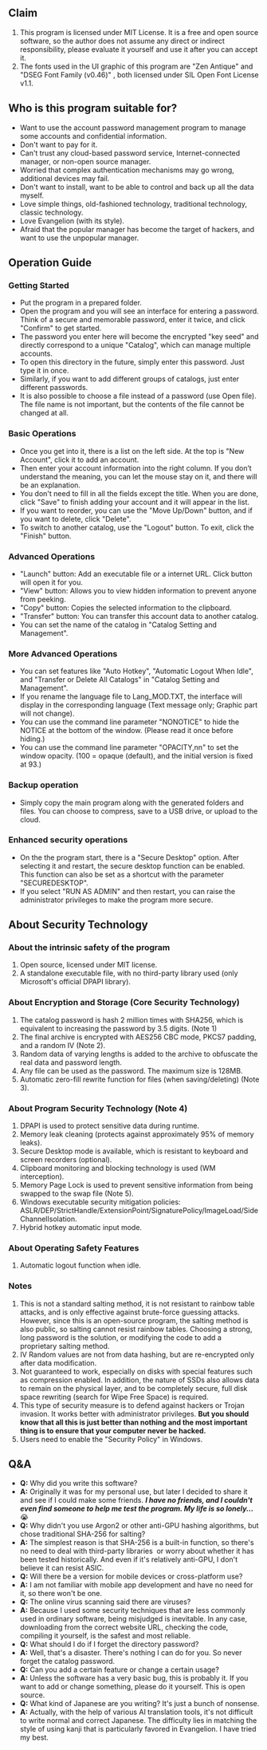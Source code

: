 ## **Claim**

1.  This program is licensed under MIT License. It is a free and open source software, so the author does not assume any direct or indirect responsibility, please evaluate it yourself and use it after you can accept it.
2.  The fonts used in the UI graphic of this program are "Zen Antique" and "DSEG Font Family (v0.46)" , both licensed under SIL Open Font License v1.1.

## Who is this program suitable for?

*   Want to use the account password management program to manage some accounts and confidential information.
*   Don't want to pay for it.
*   Can't trust any cloud-based password service, Internet-connected manager, or non-open source manager.
*   Worried that complex authentication mechanisms may go wrong, additional devices may fail.
*   Don't want to install, want to be able to control and back up all the data myself.
*   Love simple things, old-fashioned technology, traditional technology, classic technology.
*   Love Evangelion (with its style).
*   Afraid that the popular manager has become the target of hackers, and want to use the unpopular manager.

## Operation Guide

### Getting Started

*   Put the program in a prepared folder.
*   Open the program and you will see an interface for entering a password. Think of a secure and memorable password, enter it twice, and click "Confirm" to get started.
*   The password you enter here will become the encrypted "key seed" and directly correspond to a unique "Catalog", which can manage multiple accounts.
*   To open this directory in the future, simply enter this password. Just type it in once.
*   Similarly, if you want to add different groups of catalogs, just enter different passwords.
*   It is also possible to choose a file instead of a password (use Open file). The file name is not important, but the contents of the file cannot be changed at all.

### Basic Operations

*   Once you get into it, there is a list on the left side. At the top is "New Account", click it to add an account.
*   Then enter your account information into the right column. If you don’t understand the meaning, you can let the mouse stay on it, and there will be an explanation.
*   You don't need to fill in all the fields except the title. When you are done, click "Save" to finish adding your account and it will appear in the list.
*   If you want to reorder, you can use the "Move Up/Down" button, and if you want to delete, click "Delete".
*   To switch to another catalog, use the "Logout" button. To exit, click the "Finish" button.

### Advanced Operations

*   "Launch" button: Add an executable file or a internet URL. Click button will open it for you.
*   "View" button: Allows you to view hidden information to prevent anyone from peeking.
*   "Copy" button: Copies the selected information to the clipboard.
*   "Transfer" button: You can transfer this account data to another catalog.
*   You can set the name of the catalog in "Catalog Setting and Management".

### More Advanced Operations

*   You can set features like "Auto Hotkey", "Automatic Logout When Idle", and "Transfer or Delete All Catalogs" in "Catalog Setting and Management".
*   If you rename the language file to Lang\_MOD.TXT, the interface will display in the corresponding language (Text message only; Graphic part will not change).
*   You can use the command line parameter "NONOTICE" to hide the NOTICE at the bottom of the window. (Please read it once before hiding.)
*   You can use the command line parameter "OPACITY,nn" to set the window opacity. (100 = opaque (default), and the initial version is fixed at 93.)

### Backup operation

*  Simply copy the main program along with the generated folders and files. You can choose to compress, save to a USB drive, or upload to the cloud.

### Enhanced security operations

*  On the the program start, there is a "Secure Desktop" option. After selecting it and restart, the secure desktop function can be enabled. This function can also be set as a shortcut with the parameter "SECUREDESKTOP".
*   If you select "RUN AS ADMIN" and then restart, you can raise the administrator privileges to make the program more secure.

## **About Security Technology**

### **About the intrinsic safety of the program**

1.  Open source, licensed under MIT license.
2.  A standalone executable file, with no third-party library used (only Microsoft's official DPAPI library).

### **About Encryption and Storage (Core Security Technology)**

1.  The catalog password is hash 2 million times with SHA256, which is equivalent to increasing the password by 3.5 digits. (Note 1)
2.  The final archive is encrypted with AES256 CBC mode, PKCS7 padding, and a random IV (Note 2).
3.  Random data of varying lengths is added to the archive to obfuscate the real data and password length.
4.  Any file can be used as the password. The maximum size is 128MB.
5.  Automatic zero-fill rewrite function for files (when saving/deleting) (Note 3).

### **About Program Security Technology (Note 4)**

1.  DPAPI is used to protect sensitive data during runtime.
2.  Memory leak cleaning (protects against approximately 95% of memory leaks).
3.  Secure Desktop mode is available, which is resistant to keyboard and screen recorders (optional).
4.  Clipboard monitoring and blocking technology is used (WM interception).
5.  Memory Page Lock is used to prevent sensitive information from being swapped to the swap file (Note 5).
6.  Windows executable security mitigation policies: ASLR/DEP/StrictHandle/ExtensionPoint/SignaturePolicy/ImageLoad/SideChannelIsolation.
7.  Hybrid hotkey automatic input mode.

### About Operating Safety Features

1.  Automatic logout function when idle.

### Notes

1.  This is not a standard salting method, it is not resistant to rainbow table attacks, and is only effective against brute-force guessing attacks. However, since this is an open-source program, the salting method is also public, so salting cannot resist rainbow tables. Choosing a strong, long password is the solution, or modifying the code to add a proprietary salting method.
2.  IV Random values are not from data hashing, but are re-encrypted only after data modification.
3.  Not guaranteed to work, especially on disks with special features such as compression enabled. In addition, the nature of SSDs also allows data to remain on the physical layer, and to be completely secure, full disk space rewriting (search for Wipe Free Space) is required.
4.  This type of security measure is to defend against hackers or Trojan invasion. It works better with administrator privileges. **But you should know that all this is just better than nothing and the most important thing is to ensure that your computer never be hacked.**
5.  Users need to enable the "Security Policy" in Windows.

## **Q&A**

*   **Q:** Why did you write this software?
*   **A:** Originally it was for my personal use, but later I decided to share it and see if I could make some friends. _**I have no friends, and I couldn't even find someone to help me test the program. My life is so lonely...**_ 😭
*   **Q:** Why didn't you use Argon2 or other anti-GPU hashing algorithms, but chose traditional SHA-256 for salting?
*   **A:** The simplest reason is that SHA-256 is a built-in function, so there's no need to deal with third-party libraries  or worry about whether it has been tested historically. And even if it's relatively anti-GPU, I don't believe it can resist ASIC.
*   **Q:** Will there be a version for mobile devices or cross-platform use?
*   **A:** I am not familiar with mobile app development and have no need for it, so there won't be one.
*   **Q:** The online virus scanning said there are viruses?
*   **A:** Because I used some security techniques that are less commonly used in ordinary software, being misjudged is inevitable. In any case, downloading from the correct website URL, checking the code, compiling it yourself, is the safest and most reliable.
*   **Q:** What should I do if I forget the directory password?
*   **A:** Well, that's a disaster. There's nothing I can do for you. So never forget the catalog password.
*   **Q:** Can you add a certain feature or change a certain usage?
*   **A:** Unless the software has a very basic bug, this is probably it. If you want to add or change something, please do it yourself. This is open source.
*   **Q:** What kind of Japanese are you writing? It's just a bunch of nonsense.
*   **A:** Actually, with the help of various AI translation tools, it's not difficult to write normal and correct Japanese. The difficulty lies in matching the style of using kanji that is particularly favored in Evangelion. I have tried my best.
